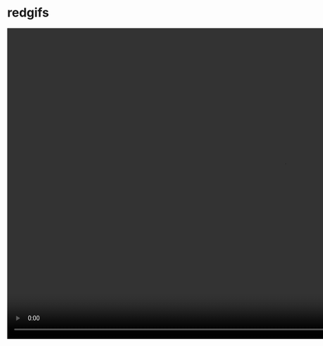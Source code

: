 # redgifs
<html>
<body>
  
<video width="1280" height="720" controls>
  <source src="https://thumbs2.redgifs.com/ThoseRepentantElk.mp4" type="video/mp4">
</video>

</body>
</html>
<source src="https://thumbs2.redgifs.com/QuarrelsomeOblongAquaticleech-mobile.mp4" type="video/mp4"
